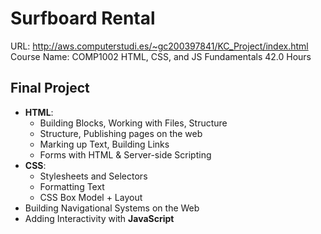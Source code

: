 # Surfboard Rental
URL: http://aws.computerstudi.es/~gc200397841/KC_Project/index.html <br>
Course Name: COMP1002 HTML, CSS, and JS Fundamentals 42.0 Hours <br>

## Final Project 
- <b>HTML</b>: 
  - Building Blocks, Working with Files, Structure
  - Structure, Publishing pages on the web
  - Marking up Text, Building Links
  - Forms with HTML & Server-side Scripting
- <b>CSS</b>: 
  - Stylesheets and Selectors
  - Formatting Text
  - CSS Box Model + Layout
- Building Navigational Systems on the Web
- Adding Interactivity with <b>JavaScript</b>
